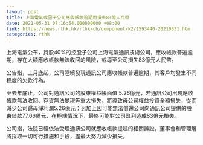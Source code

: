 ```yaml
---
layout: post
title: 上海電氣或因子公司應收帳款逾期而損失83億人民幣
date: 2021-05-31 07:16:54.000000000 +08:00
link: https://news.rthk.hk/rthk/ch/component/k2/1593440-20210531.htm
categories: rthk
---
```


上海電氣公布，持股40%的控股子公司上海電氣通訊技術公司，應收帳款普遍逾期，存在大額應收帳款無法收回的風險，或導至公司損失83億元人民幣。

公告指，上月底起，公司陸續發現通訊公司應收帳款普遍逾期，其客戶均發生不同程度的欠款行為。

至去年底止，公司對通訊公司的股東權益帳面值 5.26億元，若通訊公司出現應收帳款無法收回、存貨無法變現等重大損失，將導致母公司權益投資全額損失，從而減少公司歸母淨利潤5.26億元；另加上因可能無法償還公司向通訊公司提供的股東借款77.66億元，在極端情況下，最終可能對公司盈利造成83億元損失。

公司指，法院已經依法受理通訊公司就應收帳款提起的相關訴訟，董事會和管理層將採取一切可行措施和手段，盡最大努力減少損失。

